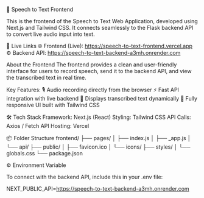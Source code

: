 🎨 Speech to Text Frontend

This is the frontend of the Speech to Text Web Application, developed using Next.js and Tailwind CSS.
It connects seamlessly to the Flask backend API to convert live audio input into text.

🚀 Live Links
🌐 Frontend (Live): https://speech-to-text-frontend.vercel.app
⚙️ Backend API: https://speech-to-text-backend-a3mh.onrender.com

About the Frontend
The frontend provides a clean and user-friendly interface for users to record speech, send it to the backend API, and view the transcribed text in real time.

Key Features:
🎙️ Audio recording directly from the browser
⚡ Fast API integration with live backend
💬 Displays transcribed text dynamically
📱 Fully responsive UI built with Tailwind CSS

🛠️ Tech Stack
Framework: Next.js (React)
Styling: Tailwind CSS
API Calls: Axios / Fetch API
Hosting: Vercel


📦 Folder Structure
frontend/
├── pages/
│   ├── index.js
│   ├── _app.js
│   └── api/
├── public/
│   ├── favicon.ico
│   └── icons/
├── styles/
│   └── globals.css
└── package.json

⚙️ Environment Variable



To connect with the backend API, include this in your .env file:

NEXT_PUBLIC_API=https://speech-to-text-backend-a3mh.onrender.com




